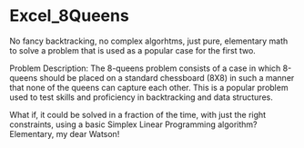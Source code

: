 # Excel_8Queens

No fancy backtracking, no complex algorhtms, just pure, elementary math to solve a problem that is used as a popular case for the first two.

Problem Description:
  The 8-queens problem consists of a case in which 8-queens should be placed on a standard chessboard (8X8) in such a manner that none of the queens can capture each other. This is a popular problem used to test skills and proficiency in backtracking and data structures.

What if, it could be solved in a fraction of the time, with just the right constraints, using a basic Simplex Linear Programming algorithm? 
Elementary, my dear Watson!
